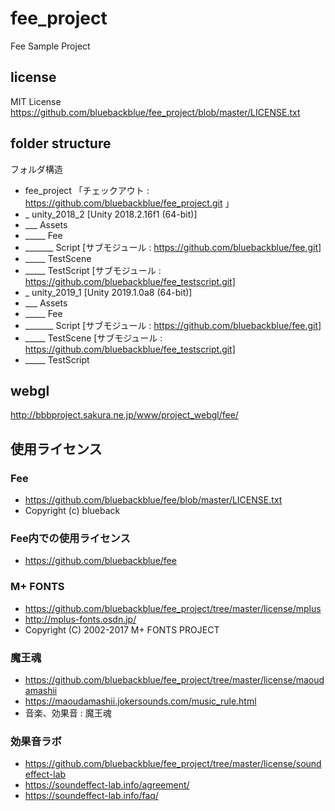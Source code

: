 # fee_project
Fee Sample Project

## license
MIT License
https://github.com/bluebackblue/fee_project/blob/master/LICENSE.txt

## folder structure
フォルダ構造
* fee_project 「チェックアウト : https://github.com/bluebackblue/fee_project.git 」
* _ unity_2018_2 [Unity 2018.2.16f1 (64-bit)]
* ___ Assets
* _____ Fee
* _______ Script [サブモジュール : https://github.com/bluebackblue/fee.git]
* _____ TestScene
* _____ TestScript [サブモジュール : https://github.com/bluebackblue/fee_testscript.git]
* _ unity_2019_1 [Unity 2019.1.0a8 (64-bit)]
* ___ Assets
* _____ Fee
* _______ Script [サブモジュール : https://github.com/bluebackblue/fee.git]
* _____ TestScene [サブモジュール : https://github.com/bluebackblue/fee_testscript.git]
* _____ TestScript

## webgl
http://bbbproject.sakura.ne.jp/www/project_webgl/fee/

## 使用ライセンス

### Fee
* https://github.com/bluebackblue/fee/blob/master/LICENSE.txt
* Copyright (c) blueback

### Fee内での使用ライセンス
* https://github.com/bluebackblue/fee

### M+ FONTS
* https://github.com/bluebackblue/fee_project/tree/master/license/mplus
* http://mplus-fonts.osdn.jp/
* Copyright (C) 2002-2017 M+ FONTS PROJECT

### 魔王魂
* https://github.com/bluebackblue/fee_project/tree/master/license/maoudamashii
* https://maoudamashii.jokersounds.com/music_rule.html
* 音楽、効果音 : 魔王魂

### 効果音ラボ
* https://github.com/bluebackblue/fee_project/tree/master/license/soundeffect-lab
* https://soundeffect-lab.info/agreement/
* https://soundeffect-lab.info/faq/

